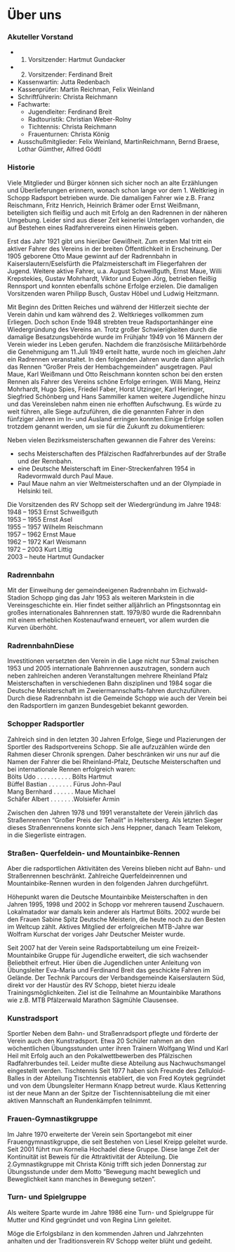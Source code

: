 # Über uns
### Akuteller Vorstand
 - 1. Vorsitzender:  Hartmut Gundacker
- 2. Vorsitzender:  Ferdinand Breit
- Kassenwartin:     Jutta Redenbach
- Kassenprüfer:     Martin Reichman, Felix Weinland
- Schriftführerin:  Christa Reichmann
- Fachwarte:
    - Jugendleiter: Ferdinand Breit  
    - Radtouristik: Christian Weber-Rolny
    - Tichtennis: Christa Reichmann
    - Frauenturnen: Christa König
- Ausschußmitglieder: Felix Weinland, MartinReichmann,   Bernd Braese, Lothar Gümther, Alfred Gödtl
### Historie
Viele Mitglieder und Bürger können sich sicher noch an alte Erzählungen und Überlieferungen erinnern, wonach schon lange vor dem 1. Weltkrieg in Schopp Radsport betrieben wurde.
Die damaligen Fahrer wie z.B. Franz Reischmann, Fritz Henrich, Heinrich Brämer oder Ernst Weißmann, beteiligten sich fleißig und auch mit Erfolg an den Radrennen in der näheren Umgebung. Leider sind aus dieser Zeit keinerlei Unterlagen vorhanden, die auf Bestehen eines Radfahrervereins einen Hinweis geben.

Erst das Jahr 1921 gibt uns hierüber Gewißheit. Zum ersten Mal tritt ein aktiver Fahrer des Vereins in der breiten Öffentlichkeit in Erscheinung. Der 1905 geborene Otto Maue gewinnt auf der Radrennbahn in Kaiserslautern/Eselsfürth die Pfalzmeisterschaft im Fliegerfahren der Jugend. Weitere aktive Fahrer, u.a. August Schweißguth, Ernst Maue, Willi Krepstekies, Gustav Mohrhardt, Viktor und Eugen Jörg, betrieben fleißig Rennsport und konnten ebenfalls schöne Erfolge erzielen. Die damaligen Vorsitzenden waren Philipp Busch, Gustav Höbel und Ludwig Heitzmann.

Mit Beginn des Dritten Reiches und während der Hitlerzeit siechte der Verein dahin und kam während des 2. Weltkrieges vollkommen zum Erliegen. Doch schon Ende 1948 strebten treue Radsportanhänger eine Wiedergründung des Vereins an. Trotz großer Schwierigkeiten durch die damalige Besatzungsbehörde wurde im Frühjahr 1949 von 16 Männern der Verein wieder ins Leben gerufen. Nachdem die französische Militärbehörde die Genehmigung am 11.Juli 1949 erteilt hatte, wurde noch im gleichen Jahr ein Radrennen veranstaltet. In den folgenden Jahren wurde dann alljährlich das Rennen “Großer Preis der Hembachgemeinden” ausgetragen.
Paul Maue, Karl Weißmann und Otto Reischmann konnten schon bei den ersten Rennen als Fahrer des Vereins schöne Erfolge erringen. Willi Mang, Heinz Mohrhardt, Hugo Spies, Friedel Faber, Horst Utzinger, Karl Heringer, Siegfried Schönberg und Hans Sammiller kamen weitere Jugendliche hinzu und das Vereinsleben nahm einen nie erhofften Aufschwung. Es würde zu weit führen, alle Siege aufzuführen, die die genannten Fahrer in den fünfziger Jahren im In- und Ausland erringen konnten.Einige Erfolge sollen trotzdem genannt werden, um sie für die Zukunft zu dokumentieren:

Neben vielen Bezirksmeisterschaften gewannen die Fahrer des Vereins:
- sechs Meisterschaften des Pfälzischen Radfahrerbundes auf der Straße und der Rennbahn.
- eine Deutsche Meisterschaft im Einer-Streckenfahren 1954 in Radevormwald durch Paul Maue.
- Paul Maue nahm an vier Weltmeisterschaften und an der Olympiade in Helsinki teil.

Die Vorsitzenden des RV Schopp seit der Wiedergründung im Jahre 1948:
      1948 – 1953 Ernst Schweißguth  
      1953 – 1955 Ernst Asel  
      1955 – 1957 Wilhelm Reischmann  
      1957 – 1962 Ernst Maue  
      1962 – 1972 Karl Weismann  
      1972 – 2003 Kurt Littig  
      2003 – heute Hartmut Gundacker  


### Radrennbahn
Mit der Einweihung der gemeindeeigenen Radrennbahn im Eichwald-Stadion Schopp ging das Jahr 1953 als weiteren Markstein in die Vereinsgeschichte ein. Hier findet seither alljährlich an Pfingstsonntag ein großes internationales Bahnrennen statt.
1979/80 wurde die Radrennbahn mit einem erheblichen Kostenaufwand erneuert, vor allem wurden die Kurven überhöht.

### RadrennbahnDiese 
Investitionen versetzten den Verein in die Lage nicht nur 53mal zwischen 1953 und 2005 internationale Bahnrennen auszutragen, sondern auch neben zahlreichen anderen Veranstaltungen mehrere Rheinland Pfalz Meisterschaften in verschiedenen Bahn disziplinen und 1984 sogar die Deutsche Meisterschaft im Zweiermannschafts-fahren durchzuführen. Durch diese Radrennbahn ist die Gemeinde Schopp wie auch der Verein bei den Radsportlern im ganzen Bundesgebiet bekannt geworden.

### Schopper Radsportler
Zahlreich sind in den letzten 30 Jahren Erfolge, Siege und Plazierungen der Sportler des Radsportvereins Schopp. Sie alle aufzuzählen würde den Rahmen dieser Chronik sprengen. Daher beschränken wir uns nur auf die Namen der Fahrer die bei Rheinland-Pfalz, Deutsche Meisterschaften und bei internationale Rennen erfolgreich waren:  
    Bölts Udo . . . . . . . . . . Bölts Hartmut  
    Büffel Bastian . . . . . . . Fürus John-Paul  
    Mang Bernhard . . . . . . Maue Michael    
    Schäfer Albert . . . . . . .Wolsiefer Armin  

Zwischen den Jahren 1978 und 1991 veranstaltete der Verein jährlich das Straßenrennen “Großer Preis der Tehalit” in Heltersberg. Als letzten Sieger dieses Straßenrennens konnte sich Jens Heppner, danach Team Telekom, in die Siegerliste eintragen.

### Straßen- Querfeldein- und Mountainbike-Rennen
Aber die radsportlichen Aktivitäten des Vereins blieben nicht auf Bahn- und Straßenrennen beschränkt. Zahlreiche Querfeldeinrennen und Mountainbike-Rennen wurden in den folgenden Jahren durchgeführt.

Höhepunkt waren die Deutsche Mountainbike Meisterschaften in den Jahren 1995, 1998 und 2002 in Schopp vor mehreren tausend Zuschauern. Lokalmatador war damals kein anderer als Hartmut Bölts. 2002 wurde bei den Frauen Sabine Spitz Deutsche Meisterin, die heute noch zu den Besten im Weltcup zählt. Aktives Mitglied der erfolgreichen MTB-Jahre war Wolfram Kurschat der voriges Jahr Deutscher Meister wurde.

Seit 2007 hat der Verein seine Radsportabteilung um eine Freizeit-Mountainbike Gruppe für Jugendliche erweitert, die sich wachsender Beliebtheit erfreut. Hier üben die Jugendlichen unter Anleitung von Übungsleiter Eva-Maria und Ferdinand Breit das geschickte Fahren im Gelände.
Der Technik Parcours der Verbandsgemeinde Kaiserslautern Süd, direkt vor der Haustür des RV Schopp, bietet hierzu ideale Trainingsmöglichkeiten. Ziel ist die Teilnahme an Mountainbike Marathons wie z.B. MTB Pfälzerwald Marathon Sägmühle Clausensee.

### Kunstradsport
Sportler Neben dem Bahn- und Straßenradsport pflegte und förderte der Verein auch den Kunstradsport. Etwa 20 Schüler nahmen an den wöchentlichen Übungsstunden unter ihren Trainern Wolfgang Wind und Karl Heil mit Erfolg auch an den Pokalwettbewerben des Pfälzischen Radfahrerbundes teil.
Leider mußte diese Abteilung aus Nachwuchsmangel eingestellt werden.
Tischtennis
Seit 1977 haben sich Freunde des Zelluloid-Balles in der Abteilung Tischtennis etabliert,
die von Fred Koytek gegründet und von dem Übungsleiter Hermann Knapp betreut wurde.
Klaus Kettenring ist der neue Mann an der Spitze der Tischtennisabteilung die mit einer aktiven Mannschaft an Rundenkämpfen teilnimmt.

### Frauen-Gymnastikgruppe
Im Jahre 1970 erweiterte der Verein sein Sportangebot mit einer Frauengymnastikgruppe, die seit Bestehen von Liesel Kreipp geleitet wurde.
Seit 2001 führt nun Kornelia Hochadel diese Gruppe. Diese lange Zeit der Kontinuität ist Beweis für die Attraktivität der Abteilung.
Die 2.Gymnastikgruppe mit Christa König trifft sich jeden Donnerstag zur Übungsstunde under dem Motto “Bewegung macht beweglich und Beweglichkeit kann manches in Bewegung setzen”.

### Turn- und Spielgruppe
Als weitere Sparte wurde im Jahre 1986 eine Turn- und Spielgruppe für Mutter und Kind gegründet und von Regina Linn geleitet.

Möge die Erfolgsbilanz in den kommenden Jahren und Jahrzehnten anhalten und der Traditionsverein RV Schopp weiter blüht und gedeiht.